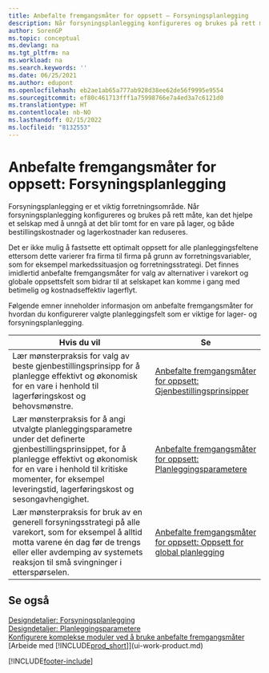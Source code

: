 ```yaml
---
title: Anbefalte fremgangsmåter for oppsett – Forsyningsplanlegging
description: Når forsyningsplanlegging konfigureres og brukes på rett måte, kan det hjelpe et selskap med å unngå at det blir tomt for en vare på lager, og både bestillingskostnader og lagerkostnader kan reduseres.
author: SorenGP
ms.topic: conceptual
ms.devlang: na
ms.tgt_pltfrm: na
ms.workload: na
ms.search.keywords: ''
ms.date: 06/25/2021
ms.author: edupont
ms.openlocfilehash: eb2ae1ab65a777ab928d38ee62de56f9995e9554
ms.sourcegitcommit: ef80c461713fff1a75998766e7a4ed3a7c6121d0
ms.translationtype: HT
ms.contentlocale: nb-NO
ms.lasthandoff: 02/15/2022
ms.locfileid: "8132553"
---
```

# <a name="setup-best-practices-supply-planning"></a>Anbefalte fremgangsmåter for oppsett: Forsyningsplanlegging
Forsyningsplanlegging er et viktig forretningsområde. Når forsyningsplanlegging konfigureres og brukes på rett måte, kan det hjelpe et selskap med å unngå at det blir tomt for en vare på lager, og både bestillingskostnader og lagerkostnader kan reduseres.  

 Det er ikke mulig å fastsette ett optimalt oppsett for alle planleggingsfeltene ettersom dette varierer fra firma til firma på grunn av forretningsvariabler, som for eksempel markedssituasjon og forretningsstrategi. Det finnes imidlertid anbefalte fremgangsmåter for valg av alternativer i varekort og globale oppsettsfelt som bidrar til at selskapet kan komme i gang med betimelig og kostnadseffektiv lagerflyt.  

 Følgende emner inneholder informasjon om anbefalte fremgangsmåter for hvordan du konfigurerer valgte planleggingsfelt som er viktige for lager- og forsyningsplanlegging.  

|**Hvis du vil**|**Se**|  
|------------|-------------|  
|Lær mønsterpraksis for valg av beste gjenbestillingsprinsipp for å planlegge effektivt og økonomisk for en vare i henhold til lagerføringskost og behovsmønstre.|[Anbefalte fremgangsmåter for oppsett: Gjenbestillingsprinsipper](setup-best-practices-reordering-policies.md)|  
|Lær mønsterpraksis for å angi utvalgte planleggingsparametre under det definerte gjenbestillingsprinsippet, for å planlegge effektivt og økonomisk for en vare i henhold til kritiske momenter, for eksempel leveringstid, lagerføringskost og sesongavhengighet.|[Anbefalte fremgangsmåter for oppsett: Planleggingsparametere](setup-best-practices-planning-parameters.md)|  
|Lær mønsterpraksis for bruk av en generell forsyningsstrategi på alle varekort, som for eksempel å alltid motta varene én dag før de trengs eller eller avdemping av systemets reaksjon til små svingninger i etterspørselen.|[Anbefalte fremgangsmåter for oppsett: Oppsett for global planlegging](setup-best-practices-global-planning-setup.md)|  

## <a name="see-also"></a>Se også  
 [Designdetaljer: Forsyningsplanlegging](design-details-supply-planning.md)   
 [Designdetaljer: Planleggingsparametere](design-details-planning-parameters.md)   
 [Konfigurere komplekse moduler ved å bruke anbefalte fremgangsmåter](set-up-complex-application-areas-using-best-practices.md)  
 [Arbeide med [!INCLUDE[prod_short](includes/prod_short.md)]](ui-work-product.md)


[!INCLUDE[footer-include](includes/footer-banner.md)]